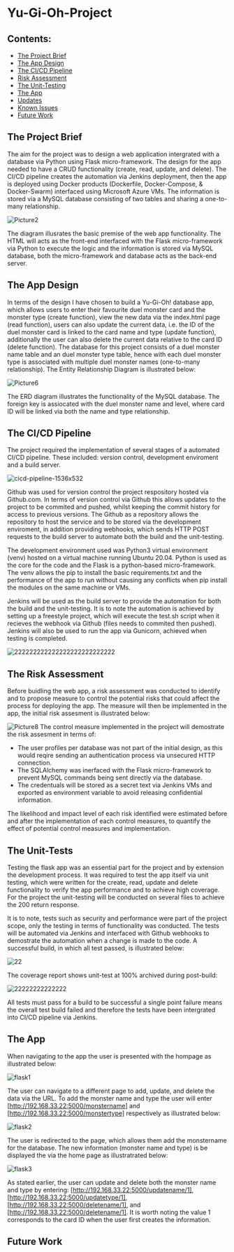# Yu-Gi-Oh-Project

## Contents:
* [The Project Brief](#Project-Brief)  
* [The App Design](#App-Design)
* [The CI/CD Pipeline](#CI-Pipeline)  
* [Risk Assessment](#Risk-Assessment)
* [The Unit-Testing](#Testing)
* [The App](#The-App)
* [Updates](#Updates)
* [Known Issues](#Known-Issues)
* [Future Work](#Future-Work)

## The Project Brief  
The aim for the project was to design a web application intergrated with a database via Python using Flask micro-framework. The design for the app needed to have a CRUD functionality (create, read, update, and delete). The CI/CD pipeline creates the automation via Jenkins deployment, then the app is deployed using Docker products (Dockerfile, Docker-Compose, & Docker-Swarm) interfaced using Microsoft Azure VMs. The information is stored via a MySQL database consisting of two tables and sharing a one-to-many relationship.

![Picture2](https://user-images.githubusercontent.com/108364254/197344567-b0a8d54c-a732-48ad-b06a-b83d60f54d55.png)

The diagram illusrates the basic premise of the web app functionality. The HTML will acts as the front-end interfaced with the Flask micro-framework via Python to execute the logic and the information is stored via MySQL database, both the micro-framework and database acts as the back-end server. 

## The App Design
In terms of the design I have chosen to build a Yu-Gi-Oh! database app, which allows users to enter their favourite duel monster card and the monster type (create function), view the new data via the index.html page (read function), users can also update the current data, i.e. the ID of the duel monster card is linked to the card name and type (update function), additionally the user can also delete the current data relative to the card ID (delete function). The database for this project consists of a duel monster name table and an duel monster type table, hence with each duel monster type is associated with multiple duel monster names (one-to-many relationship). The Entity Relationship Diagram is illustrated below:

![Picture6](https://user-images.githubusercontent.com/108364254/197350597-fbe5e13e-a0be-4dcc-97a8-081a5e7dc5ac.png)

The ERD diagram illustrates the functionality of the MySQL database. The foreign key is assiocated with the duel monster name and level, where card ID will be linked via both the name and type relationship.

## The CI/CD Pipeline 
The project required the implementation of several stages of a automated CI/CD pipeline. These included: version control, development enviroment and a build server.

![cicd-pipeline-1536x532](https://user-images.githubusercontent.com/108364254/198750152-57c62135-4616-45f3-8acb-f510a35239c3.png)

Github was used for version control the project respository hosted via Github.com. In terms of version control via Github this allows updates to the project to be commited and pushed, whilst keeping the commit history for access to previous versions. The Github as a repository allows the repository to host the service and to be stored via the development enviroment, in addition providing webhooks, which sends HTTP POST requests to the build server to automate both the build and the unit-testing.
  
The development environment used was Python3 virtual environment (venv) hosted on a virtual machine running Ubuntu 20.04. Python is used as the core for the code and the Flask is a python-based micro-framework. The venv allows the pip to install the basic requirements.txt and the performance of the app to run without causing any conflicts when pip install the modules on the same machine or VMs.

Jenkins will be used as the build server to provide the automation for both the build and the unit-testing. It is to note the automation is achieved by setting up a freestyle project, which will execute the test.sh script when it recieves the webhook via Github (files needs to commited then pushed). Jenkins will also be used to run the app via Gunicorn, achieved when testing is completed.

![222222222222222222222222222](https://user-images.githubusercontent.com/108364254/198751956-e3b7d3cd-7c87-4f4e-bc91-acecdeb75762.jpg)

## The Risk Assessment
 
Before buidling the web app, a risk assessment was conducted to identify and to propose measure to control the potential risks that could affect the process for deploying the app. The measure will then be implemented in the app, the initial risk assesment is illustrated below:

![Picture8](https://user-images.githubusercontent.com/108364254/197365789-188f763d-005d-4369-9af0-e750a6bf75d3.png)
The control measure implemented in the project will demostrate the risk assesment in terms of:
* The user profiles per database was not part of the initial design, as this would reqire sending an authentication process via unsecured HTTP connection.
* The SQLAlchemy was inerfaced with the Flask micro-framework to prevent MySQL commands being sent directly via the database.
* The credentuals will be stored as a secret text via Jenkins VMs and exported as environment variable to avoid releasing confidential information.

The likelihood and impact level of each risk identified were estimated before and after the implementation of each control measures, to quantify the effect of potential control measures and implementation.

## The Unit-Tests

Testing the flask app was an essential part for the project and by extension the development process. It was required to test the app itself via unit testing, which were written for the create, read, update and delete functionality to verify the app performance and to achieve high coverage. For the project the unit-testing will be conducted on several files to achieve the 200 return response.   

It is to note, tests such as security and performance were part of the project scope, only the testing in terms of functionality was conducted. The tests will be automated via Jenkins and interfaced with Github webhooks to demostrate the automation when a change is made to the code. A successful build, in which all test passed, is illustrated below: 

![22](https://user-images.githubusercontent.com/108364254/198747528-cd3082a7-f23f-4b2d-ae86-768d479fde2e.PNG)

The coverage report shows unit-test at 100% archived during post-build:

![22222222222222](https://user-images.githubusercontent.com/108364254/198748277-423eb67e-83e5-4421-a87f-ffa7bcc36881.PNG)

All tests must pass for a build to be successful a single point failure means the overall test build failed and therefore the tests have been intergrated into CI/CD pipeline via Jenkins.

## The App

When navigating to the app the user is presented with the hompage as illustrated below:

![flask1](https://user-images.githubusercontent.com/108364254/198894895-e387c752-f74d-45c3-8472-01851161caec.PNG)

The user can navigate to a different page to add, update, and delete the data via the URL. To add the monster name and type the user will enter [http://192.168.33.22:5000/monstername] and [http://192.168.33.22:5000/monstertype] respectively as illustrated below:

![flask2](https://user-images.githubusercontent.com/108364254/198895182-2266639b-78d0-48de-b8f8-27120200cc27.PNG)

The user is redirected to the page, which allows them add the monstername for the database. The new information (monster name and type) is be displayed the via the home page as illustratrated below:

![flask3](https://user-images.githubusercontent.com/108364254/198895468-bfb77199-bc54-48ba-89ac-64c5ef86e108.PNG)

As stated earlier, the user can update and delete both the monster name and type by entering: [http://192.168.33.22:5000/updatename/1], [http://192.168.33.22:5000/updatetype/1], [http://192.168.33.22:5000/deletename/1], and [http://192.168.33.22:5000/deletename/1]. It is worth noting the value 1 corresponds to the card ID when the user first creates the information.

## Future Work




